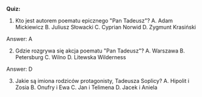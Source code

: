  **Quiz:**

1. Kto jest autorem poematu epicznego "Pan Tadeusz"?
A. Adam Mickiewicz
B. Juliusz Słowacki
C. Cyprian Norwid
D. Zygmunt Krasiński
  
Answer: A

2. Gdzie rozgrywa się akcja poematu "Pan Tadeusz"?
A. Warszawa
B. Petersburg
C. Wilno
D. Litewska Wilderness
  
Answer: D

3. Jakie są imiona rodziców protagonisty, Tadeusza Soplicy?
A. Hipolit i Zosia
B. Onufry i Ewa
C. Jan i Telimena
D. Jacek i Aniela
  